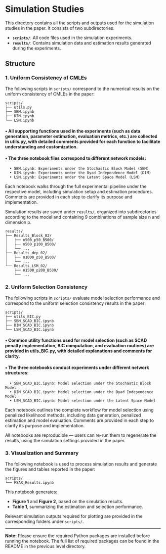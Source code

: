 Simulation Studies
================

This directory contains all the scripts and outputs used for the simulation studies in the paper. It consists of two subdirectories:

- **`scripts/`**: All code files used in the simulation experiments.
- **`results/`**: Contains simulation data and estimation results generated during the experiments.


## Structure

### 1. Uniform Consistency of CMLEs

The following scripts in `scripts/` correspond to the numerical results on the uniform consistency of CMLEs in the paper:

```text
scripts/
├── utils.py
├── SBM.ipynb
├── DIM.ipynb
└── LSM.ipynb

```

#### •	All supporting functions used in the experiments (such as data generation, parameter estimation, evaluation metrics, etc.) are collected in utils.py, with detailed comments provided for each function to facilitate understanding and customization.
#### •	The three notebook files correspond to different network models:
      •	SBM.ipynb: Experiments under the Stochastic Block Model (SBM)
	  •	DIM.ipynb: Experiments under the Dyad Independence Model (DIM)
	  •	LSM.ipynb: Experiments under the Latent Space Model (LSM)

Each notebook walks through the full experimental pipeline under the respective model, including simulation setup and estimation procedures. Comments are provided in each step to clarify its purpose and implementation.

Simulation results are saved under `results/`, organized into subdirectories according to the model and containing 9 combinations of sample size n and dimension p.

```text
results/
├── Results_Block_02/
│   ├── n500_p50_B500/
│   ├── n500_p100_B500/
│   └── ...
├── Results_dep_02/
│   ├── n1000_p50_B500/
│   └── ...
└── Results_LSM_02/
    ├── n1500_p200_B500/
    └── ...
```

### 2. Uniform Selection Consistency

The following scripts in `scripts/` evaluate model selection performance and correspond to the uniform selection consistency results in the paper:

```text
scripts/
├── utils_BIC.py
├── SBM_SCAD_BIC.ipynb
├── DIM_SCAD_BIC.ipynb
└── LSM_SCAD_BIC.ipynb
```

#### •	Common utility functions used for model selection (such as SCAD penalty implementation, BIC computation, and evaluation routines) are provided in utils_BIC.py, with detailed explanations and comments for clarity.
#### •	The three notebooks conduct experiments under different network structures:
	  •	SBM_SCAD_BIC.ipynb: Model selection under the Stochastic Block Model
	  •	DIM_SCAD_BIC.ipynb: Model selection under the Dyad Independence Model
	  •	LSM_SCAD_BIC.ipynb: Model selection under the Latent Space Model

Each notebook outlines the complete workflow for model selection using penalized likelihood methods, including data generation, penalized estimation and model evaluation. Comments are provided in each step to clarify its purpose and implementation.

All notebooks are reproducible — users can re-run them to regenerate the results, using the simulation settings provided in the paper.


### 3. Visualization and Summary

The following notebook is used to process simulation results and generate the figures and tables reported in the paper:

```text
scripts/
└── FSAR_Results.ipynb
```

This notebook generates:
- **Figure 1** and **Figure 2**, based on the simulation results.
- **Table 1**, summarizing the estimation and selection performance.

Relevant simulation outputs required for plotting are provided in the corresponding folders under `scripts/`.

---

**Note:** Please ensure the required Python packages are installed before running the notebook. The full list of required packages can be found in the README in the previous level directory.

